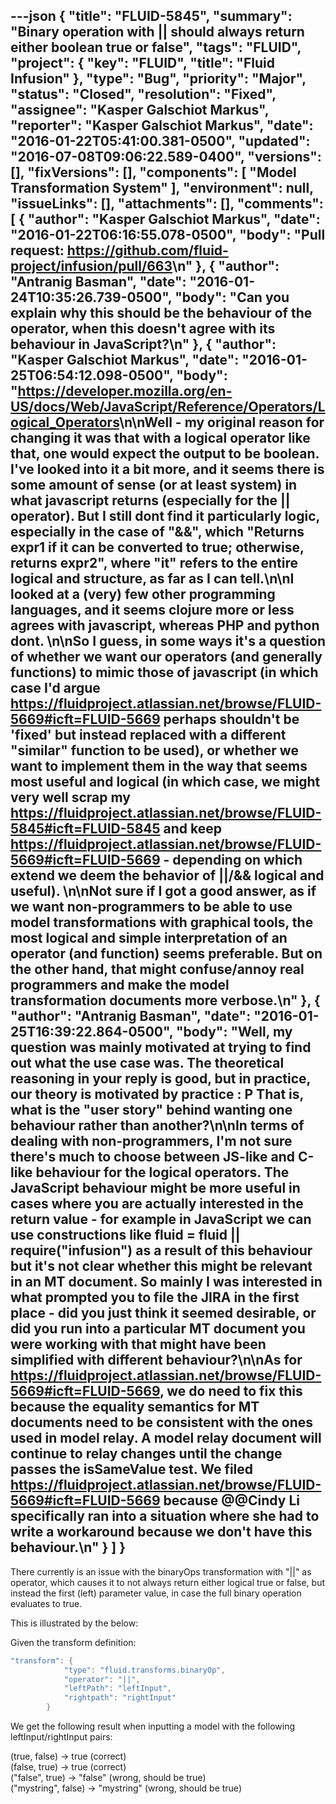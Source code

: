 ---json
{
  "title": "FLUID-5845",
  "summary": "Binary operation with || should always return either boolean true or false",
  "tags": "FLUID",
  "project": {
    "key": "FLUID",
    "title": "Fluid Infusion"
  },
  "type": "Bug",
  "priority": "Major",
  "status": "Closed",
  "resolution": "Fixed",
  "assignee": "Kasper Galschiot Markus",
  "reporter": "Kasper Galschiot Markus",
  "date": "2016-01-22T05:41:00.381-0500",
  "updated": "2016-07-08T09:06:22.589-0400",
  "versions": [],
  "fixVersions": [],
  "components": [
    "Model Transformation System"
  ],
  "environment": null,
  "issueLinks": [],
  "attachments": [],
  "comments": [
    {
      "author": "Kasper Galschiot Markus",
      "date": "2016-01-22T06:16:55.078-0500",
      "body": "Pull request: <https://github.com/fluid-project/infusion/pull/663>\n"
    },
    {
      "author": "Antranig Basman",
      "date": "2016-01-24T10:35:26.739-0500",
      "body": "Can you explain why this should be the behaviour of the operator, when this doesn't agree with its behaviour in JavaScript?\n"
    },
    {
      "author": "Kasper Galschiot Markus",
      "date": "2016-01-25T06:54:12.098-0500",
      "body": "<https://developer.mozilla.org/en-US/docs/Web/JavaScript/Reference/Operators/Logical_Operators>\n\nWell - my original reason for changing it was that with a logical operator like that, one would expect the output to be boolean. I've looked into it a bit more, and it seems there is some amount of sense (or at least system) in what javascript returns (especially for the || operator). But I still dont find it particularly logic, especially in the case of \"&&\", which \"Returns expr1 if it can be converted to true; otherwise, returns expr2\", where \"it\" refers to the entire logical and structure, as far as I can tell.\n\nI looked at a (very) few other programming languages, and it seems clojure more or less agrees with javascript, whereas PHP and python dont.&#x20;\n\nSo I guess, in some ways it's a question of whether we want our operators (and generally functions) to mimic those of javascript (in which case I'd argue <https://fluidproject.atlassian.net/browse/FLUID-5669#icft=FLUID-5669> perhaps shouldn't be 'fixed' but instead replaced with a different \"similar\" function to be used), or whether we want to implement them in the way that seems most useful and logical (in which case, we might very well scrap my <https://fluidproject.atlassian.net/browse/FLUID-5845#icft=FLUID-5845> and keep <https://fluidproject.atlassian.net/browse/FLUID-5669#icft=FLUID-5669> - depending on which extend we deem the behavior of ||/&& logical and useful).&#x20;\n\nNot sure if I got a good answer, as if we want non-programmers to be able to use model transformations with graphical tools, the most logical and simple interpretation of an operator (and function) seems preferable. But on the other hand, that might confuse/annoy real programmers and make the model transformation documents more verbose.\n"
    },
    {
      "author": "Antranig Basman",
      "date": "2016-01-25T16:39:22.864-0500",
      "body": "Well, my question was mainly motivated at trying to find out what the use case was. The theoretical reasoning in your reply is good, but in practice, our theory is motivated by practice : P That is, what is the \"user story\" behind wanting one behaviour rather than another?\n\nIn terms of dealing with non-programmers, I'm not sure there's much to choose between JS-like and C-like behaviour for the logical operators. The JavaScript behaviour **might** be more useful in cases where you are actually interested in the return value - for example in JavaScript we can use constructions like fluid = fluid || require(\"infusion\") as a result of this behaviour but it's not clear whether this might be relevant in an MT document. So mainly I was interested in what prompted you to file the JIRA in the first place - did you just think it seemed desirable, or did you run into a particular MT document you were working with that might have been simplified with different behaviour?\n\nAs for <https://fluidproject.atlassian.net/browse/FLUID-5669#icft=FLUID-5669>, we do need to fix this because the equality semantics for MT documents need to be consistent with the ones used in model relay. A model relay document will continue to relay changes until the change passes the isSameValue test. We filed <https://fluidproject.atlassian.net/browse/FLUID-5669#icft=FLUID-5669> because @@Cindy Li specifically ran into a situation where she had to write a workaround because we don't have this behaviour.\n"
    }
  ]
}
---
There currently is an issue with the binaryOps transformation with "||" as operator, which causes it to not always return either logical true or false, but instead the first (left) parameter value, in case the full binary operation evaluates to true.

This is illustrated by the below:

Given the transform definition:

```java
"transform": {
            "type": "fluid.transforms.binaryOp",
            "operator": "||",
            "leftPath": "leftInput",
            "rightpath": "rightInput"
        }
```

We get the following result when inputting a model with the following leftInput/rightInput pairs:

(true, false) -> true (correct)\
(false, true) -> true (correct)\
("false", true) -> "false" (wrong, should be true)\
("mystring", false) -> "mystring" (wrong, should be true)

        